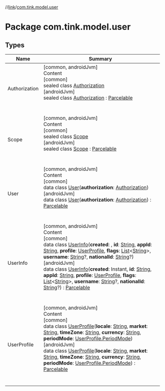 //[link](../index.md)/[com.tink.model.user](index.md)



# Package com.tink.model.user  


## Types  
  
|  Name|  Summary| 
|---|---|
| <a name="com.tink.model.user/Authorization///PointingToDeclaration/"></a>Authorization| <a name="com.tink.model.user/Authorization///PointingToDeclaration/"></a>[common, androidJvm]  <br>Content  <br>[common]  <br>sealed class [Authorization]([common]-authorization/index.md)  <br>[androidJvm]  <br>sealed class [Authorization]([android-jvm]-authorization/index.md) : [Parcelable](https://developer.android.com/reference/kotlin/android/os/Parcelable.html)  <br><br><br>
| <a name="com.tink.model.user/Scope///PointingToDeclaration/"></a>Scope| <a name="com.tink.model.user/Scope///PointingToDeclaration/"></a>[common, androidJvm]  <br>Content  <br>[common]  <br>sealed class [Scope]([common]-scope/index.md)  <br>[androidJvm]  <br>sealed class [Scope]([android-jvm]-scope/index.md) : [Parcelable](https://developer.android.com/reference/kotlin/android/os/Parcelable.html)  <br><br><br>
| <a name="com.tink.model.user/User///PointingToDeclaration/"></a>User| <a name="com.tink.model.user/User///PointingToDeclaration/"></a>[common, androidJvm]  <br>Content  <br>[common]  <br>data class [User]([common]-user/index.md)(**authorization**: [Authorization]([common]-authorization/index.md))  <br>[androidJvm]  <br>data class [User]([android-jvm]-user/index.md)(**authorization**: [Authorization]([android-jvm]-authorization/index.md)) : [Parcelable](https://developer.android.com/reference/kotlin/android/os/Parcelable.html)  <br><br><br>
| <a name="com.tink.model.user/UserInfo///PointingToDeclaration/"></a>UserInfo| <a name="com.tink.model.user/UserInfo///PointingToDeclaration/"></a>[common, androidJvm]  <br>Content  <br>[common]  <br>data class [UserInfo]([common]-user-info/index.md)(**created**: <ERROR CLASS>, **id**: [String](https://kotlinlang.org/api/latest/jvm/stdlib/kotlin/-string/index.html), **appId**: [String](https://kotlinlang.org/api/latest/jvm/stdlib/kotlin/-string/index.html), **profile**: [UserProfile]([common]-user-profile/index.md), **flags**: [List](https://kotlinlang.org/api/latest/jvm/stdlib/kotlin.collections/-list/index.html)<[String](https://kotlinlang.org/api/latest/jvm/stdlib/kotlin/-string/index.html)>, **username**: [String](https://kotlinlang.org/api/latest/jvm/stdlib/kotlin/-string/index.html)?, **nationalId**: [String](https://kotlinlang.org/api/latest/jvm/stdlib/kotlin/-string/index.html)?)  <br>[androidJvm]  <br>data class [UserInfo]([android-jvm]-user-info/index.md)(**created**: Instant, **id**: [String](https://kotlinlang.org/api/latest/jvm/stdlib/kotlin/-string/index.html), **appId**: [String](https://kotlinlang.org/api/latest/jvm/stdlib/kotlin/-string/index.html), **profile**: [UserProfile]([android-jvm]-user-profile/index.md), **flags**: [List](https://kotlinlang.org/api/latest/jvm/stdlib/kotlin.collections/-list/index.html)<[String](https://kotlinlang.org/api/latest/jvm/stdlib/kotlin/-string/index.html)>, **username**: [String](https://kotlinlang.org/api/latest/jvm/stdlib/kotlin/-string/index.html)?, **nationalId**: [String](https://kotlinlang.org/api/latest/jvm/stdlib/kotlin/-string/index.html)?) : [Parcelable](https://developer.android.com/reference/kotlin/android/os/Parcelable.html)  <br><br><br>
| <a name="com.tink.model.user/UserProfile///PointingToDeclaration/"></a>UserProfile| <a name="com.tink.model.user/UserProfile///PointingToDeclaration/"></a>[common, androidJvm]  <br>Content  <br>[common]  <br>data class [UserProfile]([common]-user-profile/index.md)(**locale**: [String](https://kotlinlang.org/api/latest/jvm/stdlib/kotlin/-string/index.html), **market**: [String](https://kotlinlang.org/api/latest/jvm/stdlib/kotlin/-string/index.html), **timeZone**: [String](https://kotlinlang.org/api/latest/jvm/stdlib/kotlin/-string/index.html), **currency**: [String](https://kotlinlang.org/api/latest/jvm/stdlib/kotlin/-string/index.html), **periodMode**: [UserProfile.PeriodMode]([common]-user-profile/-period-mode/index.md))  <br>[androidJvm]  <br>data class [UserProfile]([android-jvm]-user-profile/index.md)(**locale**: [String](https://kotlinlang.org/api/latest/jvm/stdlib/kotlin/-string/index.html), **market**: [String](https://kotlinlang.org/api/latest/jvm/stdlib/kotlin/-string/index.html), **timeZone**: [String](https://kotlinlang.org/api/latest/jvm/stdlib/kotlin/-string/index.html), **currency**: [String](https://kotlinlang.org/api/latest/jvm/stdlib/kotlin/-string/index.html), **periodMode**: [UserProfile.PeriodMode]([android-jvm]-user-profile/-period-mode/index.md)) : [Parcelable](https://developer.android.com/reference/kotlin/android/os/Parcelable.html)  <br><br><br>

